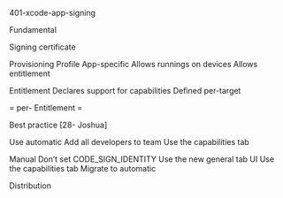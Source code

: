

401-xcode-app-signing


Fundamental





Signing certificate



Provisioning Profile
App-specific
Allows runnings on devices
Allows entitlement






Entitlement
Declares support for capabilities
Defined per-target




=  per-
Entitlement =



Best practice [28-  Joshua]

Use automatic
Add all developers to team
Use the capabilities tab

Manual
Don’t set CODE_SIGN_IDENTITY
Use the new general tab UI
Use the capabilities tab
Migrate to automatic

Distribution
